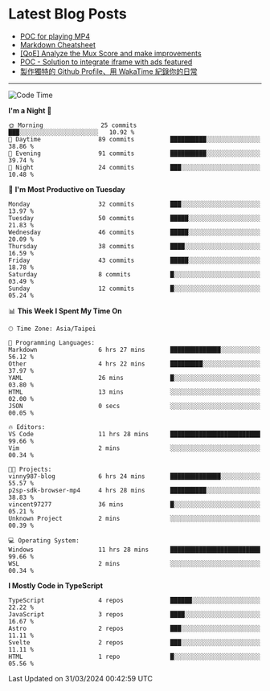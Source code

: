 # Latest Blog Posts
<!-- BLOG-POST-LIST:START -->
- [POC for playing MP4](https://blog.vinny987.xyz/blog/2024/poc3/)
- [Markdown Cheatsheet](https://blog.vinny987.xyz/blog/2024/markdown-cheatsheet/)
- [[QoE] Analyze the Mux Score and make improvements](https://blog.vinny987.xyz/blog/2024/poc2/)
- [POC - Solution to integrate iframe with ads featured](https://blog.vinny987.xyz/blog/2024/poc-solution-to-integrate-iframe-with-ads-featured/)
- [製作獨特的 Github Profile、用 WakaTime 紀錄你的日常](https://blog.vinny987.xyz/blog/2024/create-a-unique-github-profile-and-track-your-daily-activities-with-wakatime/)
<!-- BLOG-POST-LIST:END -->

---

<!--START_SECTION:waka-->
![Code Time](http://img.shields.io/badge/Code%20Time-8%20hrs%204%20mins-blue)

**I'm a Night 🦉** 

```text
🌞 Morning                25 commits          ███░░░░░░░░░░░░░░░░░░░░░░   10.92 % 
🌆 Daytime                89 commits          ██████████░░░░░░░░░░░░░░░   38.86 % 
🌃 Evening                91 commits          ██████████░░░░░░░░░░░░░░░   39.74 % 
🌙 Night                  24 commits          ███░░░░░░░░░░░░░░░░░░░░░░   10.48 % 
```
📅 **I'm Most Productive on Tuesday** 

```text
Monday                   32 commits          ███░░░░░░░░░░░░░░░░░░░░░░   13.97 % 
Tuesday                  50 commits          █████░░░░░░░░░░░░░░░░░░░░   21.83 % 
Wednesday                46 commits          █████░░░░░░░░░░░░░░░░░░░░   20.09 % 
Thursday                 38 commits          ████░░░░░░░░░░░░░░░░░░░░░   16.59 % 
Friday                   43 commits          █████░░░░░░░░░░░░░░░░░░░░   18.78 % 
Saturday                 8 commits           █░░░░░░░░░░░░░░░░░░░░░░░░   03.49 % 
Sunday                   12 commits          █░░░░░░░░░░░░░░░░░░░░░░░░   05.24 % 
```


📊 **This Week I Spent My Time On** 

```text
🕑︎ Time Zone: Asia/Taipei

💬 Programming Languages: 
Markdown                 6 hrs 27 mins       ██████████████░░░░░░░░░░░   56.12 % 
Other                    4 hrs 22 mins       █████████░░░░░░░░░░░░░░░░   37.97 % 
YAML                     26 mins             █░░░░░░░░░░░░░░░░░░░░░░░░   03.80 % 
HTML                     13 mins             ░░░░░░░░░░░░░░░░░░░░░░░░░   02.00 % 
JSON                     0 secs              ░░░░░░░░░░░░░░░░░░░░░░░░░   00.05 % 

🔥 Editors: 
VS Code                  11 hrs 28 mins      █████████████████████████   99.66 % 
Vim                      2 mins              ░░░░░░░░░░░░░░░░░░░░░░░░░   00.34 % 

🐱‍💻 Projects: 
vinny987-blog            6 hrs 24 mins       ██████████████░░░░░░░░░░░   55.57 % 
p2sp-sdk-browser-mp4     4 hrs 28 mins       ██████████░░░░░░░░░░░░░░░   38.83 % 
vincent97277             36 mins             █░░░░░░░░░░░░░░░░░░░░░░░░   05.21 % 
Unknown Project          2 mins              ░░░░░░░░░░░░░░░░░░░░░░░░░   00.39 % 

💻 Operating System: 
Windows                  11 hrs 28 mins      █████████████████████████   99.66 % 
WSL                      2 mins              ░░░░░░░░░░░░░░░░░░░░░░░░░   00.34 % 
```

**I Mostly Code in TypeScript** 

```text
TypeScript               4 repos             ██████░░░░░░░░░░░░░░░░░░░   22.22 % 
JavaScript               3 repos             ████░░░░░░░░░░░░░░░░░░░░░   16.67 % 
Astro                    2 repos             ███░░░░░░░░░░░░░░░░░░░░░░   11.11 % 
Svelte                   2 repos             ███░░░░░░░░░░░░░░░░░░░░░░   11.11 % 
HTML                     1 repo              █░░░░░░░░░░░░░░░░░░░░░░░░   05.56 % 
```




 Last Updated on 31/03/2024 00:42:59 UTC
<!--END_SECTION:waka-->

<!--
**vincent97277/vincent97277** is a ✨ _special_ ✨ repository because its `README.md` (this file) appears on your GitHub profile.

Here are some ideas to get you started:

- 🔭 I’m currently working on ...
- 🌱 I’m currently learning ...
- 👯 I’m looking to collaborate on ...
- 🤔 I’m looking for help with ...
- 💬 Ask me about ...
- 📫 How to reach me: ...
- 😄 Pronouns: ...
- ⚡ Fun fact: ...
-->
